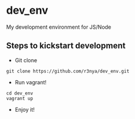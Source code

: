 # dev_env
My development environment for JS/Node

## Steps to kickstart development
* Git clone
```
git clone https://github.com/r3nya/dev_env.git
```

* Run vagrant!
```
cd dev_env
vagrant up
```

* Enjoy it!
